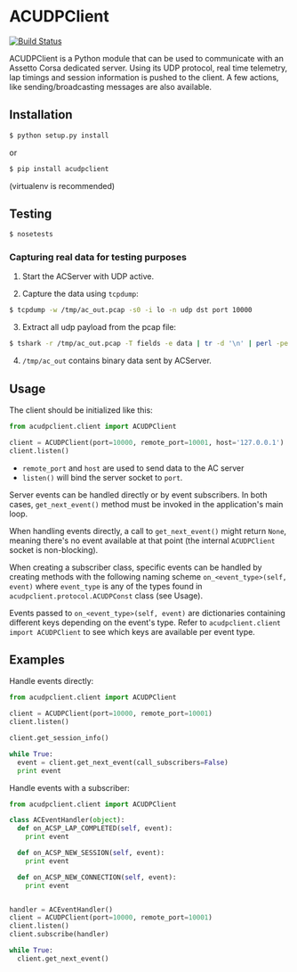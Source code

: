 # ACUDPClient

[![Build Status](https://travis-ci.org/joaoubaldo/acudpclient.svg?branch=master)](https://travis-ci.org/joaoubaldo/acudpclient)

ACUDPClient is a Python module that can be used to communicate with an Assetto Corsa dedicated server.
Using its UDP protocol, real time telemetry, lap timings and session information is pushed to the client.
A few actions, like sending/broadcasting messages are also available.


## Installation

```bash
$ python setup.py install
```

or

```bash
$ pip install acudpclient
```

(virtualenv is recommended)


## Testing
```bash
$ nosetests
```

### Capturing real data for testing purposes

1. Start the ACServer with UDP active.

2. Capture the data using `tcpdump`:
```bash
$ tcpdump -w /tmp/ac_out.pcap -s0 -i lo -n udp dst port 10000
```

3. Extract all udp payload from the pcap file:
```bash
$ tshark -r /tmp/ac_out.pcap -T fields -e data | tr -d '\n' | perl -pe 's/([0-9a-f]{2})/chr hex $1/gie' > /tmp/ac_out
```

4. `/tmp/ac_out` contains binary data sent by ACServer.


## Usage

The client should be initialized like this:
```python
from acudpclient.client import ACUDPClient

client = ACUDPClient(port=10000, remote_port=10001, host='127.0.0.1')
client.listen()
```

* `remote_port` and `host` are used to send data to the AC server
* `listen()` will bind the server socket to `port`.

Server events can be handled directly or by event subscribers. In
both cases, `get_next_event()` method must be invoked in the
application's main loop.

When handling events directly, a call to `get_next_event()`
might return `None`, meaning there's no event available at that
point (the internal `ACUDPClient` socket is non-blocking).

When creating a subscriber class, specific events can be handled by creating
methods with the following naming scheme `on_<event_type>(self, event)`
where `event_type` is any of the types found in
`acudpclient.protocol.ACUDPConst` class (see Usage).

Events passed to `on_<event_type>(self, event)` are dictionaries containing
different keys depending on the event's type. Refer to `acudpclient.client import ACUDPClient`
to see which keys are available per event type.


## Examples

Handle events directly:
```python
from acudpclient.client import ACUDPClient

client = ACUDPClient(port=10000, remote_port=10001)
client.listen()

client.get_session_info()

while True:
  event = client.get_next_event(call_subscribers=False)
  print event
```


Handle events with a subscriber:
```python
from acudpclient.client import ACUDPClient

class ACEventHandler(object):
  def on_ACSP_LAP_COMPLETED(self, event):
    print event

  def on_ACSP_NEW_SESSION(self, event):
    print event

  def on_ACSP_NEW_CONNECTION(self, event):
    print event


handler = ACEventHandler()
client = ACUDPClient(port=10000, remote_port=10001)
client.listen()
client.subscribe(handler)

while True:
  client.get_next_event()
```
